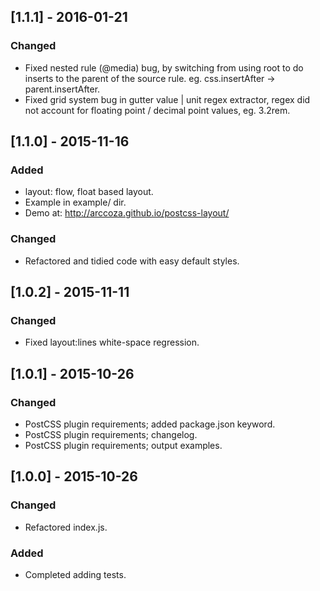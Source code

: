 ## [1.1.1] - 2016-01-21
### Changed
- Fixed nested rule (@media) bug, by switching from using root to do inserts to the parent of the source rule.
eg. css.insertAfter -> parent.insertAfter.
- Fixed grid system bug in gutter value | unit regex extractor, 
regex did not account for floating point / decimal point values, eg. 3.2rem.

## [1.1.0] - 2015-11-16
### Added
- layout: flow, float based layout.
- Example in example/ dir.
- Demo at: http://arccoza.github.io/postcss-layout/

### Changed
- Refactored and tidied code with easy default styles.


## [1.0.2] - 2015-11-11
### Changed
- Fixed layout:lines white-space regression.

## [1.0.1] - 2015-10-26
### Changed
- PostCSS plugin requirements; added package.json keyword.
- PostCSS plugin requirements; changelog.
- PostCSS plugin requirements; output examples.

## [1.0.0] - 2015-10-26
### Changed
- Refactored index.js.

### Added
- Completed adding tests.
